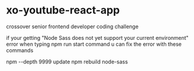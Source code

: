 # xo-youtube-react-app
crossover senior frontend developer coding challenge


if your getting "Node Sass does not yet support your current environment" 
error when typing npm run start command u can fix the error with these commands


   npm --depth 9999 update
   npm rebuild node-sass

